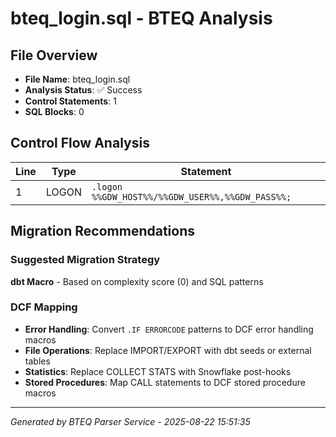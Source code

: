 # bteq_login.sql - BTEQ Analysis

## File Overview
- **File Name**: bteq_login.sql
- **Analysis Status**: ✅ Success
- **Control Statements**: 1
- **SQL Blocks**: 0

## Control Flow Analysis

| Line | Type | Statement |
|------|------|-----------|
| 1 | LOGON | `.logon %%GDW_HOST%%/%%GDW_USER%%,%%GDW_PASS%%;` |
## Migration Recommendations

### Suggested Migration Strategy
**dbt Macro** - Based on complexity score (0) and SQL patterns

### DCF Mapping
- **Error Handling**: Convert `.IF ERRORCODE` patterns to DCF error handling macros
- **File Operations**: Replace IMPORT/EXPORT with dbt seeds or external tables
- **Statistics**: Replace COLLECT STATS with Snowflake post-hooks
- **Stored Procedures**: Map CALL statements to DCF stored procedure macros

---

*Generated by BTEQ Parser Service - 2025-08-22 15:51:35*

